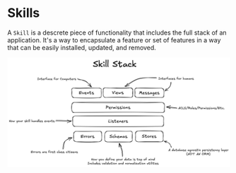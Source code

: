 # Skills

A `Skill` is a descrete piece of functionality that includes the full stack of an application. It's a way to encapsulate a feature or set of features in a way that can be easily installed, updated, and removed.

<img src="../../assets/img/concepts/skill_stack.png">